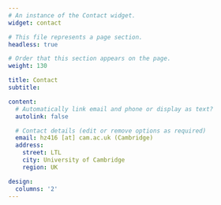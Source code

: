 ```yaml
---
# An instance of the Contact widget.
widget: contact

# This file represents a page section.
headless: true

# Order that this section appears on the page.
weight: 130

title: Contact
subtitle:

content:
  # Automatically link email and phone or display as text?
  autolink: false

  # Contact details (edit or remove options as required)
  email: hz416 [at] cam.ac.uk (Cambridge)
  address:
    street: LTL
    city: University of Cambridge
    region: UK

design:
  columns: '2'
---
```

